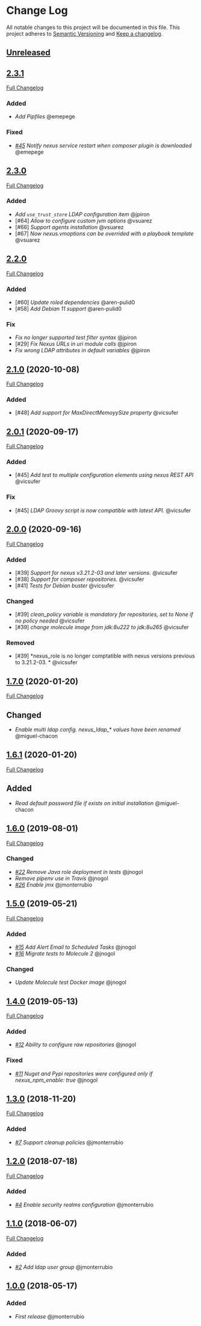 # Change Log

All notable changes to this project will be documented in this file.
This project adheres to [Semantic Versioning](http://semver.org/) and [Keep a changelog](https://github.com/olivierlacan/keep-a-changelog).

## [Unreleased](https://github.com/idealista/nexus-role/tree/develop)
## [2.3.1](https://github.com/idealista/nexus-role/tree/2.3.1)
[Full Changelog](https://github.com/idealista/nexus-role/compare/2.3.0...2.3.1)
### Added
- *Add Pipfiles* @emepege
### Fixed
- *[#45](https://github.com/idealista/nexus-role/issues/70) Notify nexus service restart when composer plugin is downloaded* @emepege
## [2.3.0](https://github.com/idealista/nexus-role/tree/2.3.0)
[Full Changelog](https://github.com/idealista/nexus-role/compare/2.2.0...2.3.0)
### Added
- *Add `use_trust_store` LDAP configuration item* @jpiron
- [#64] *Allow to configure custom jvm options* @vsuarez
- [#66] *Support agents installation* @vsuarez
- [#67] *Now nexus.vmoptions can be overrided with a playbook template* @vsuarez
## [2.2.0](https://github.com/idealista/nexus-role/tree/2.2.0)
[Full Changelog](https://github.com/idealista/nexus-role/compare/2.1.0...2.2.0)
### Added
- [#60] *Update roled dependencies* @aren-pulid0
- [#58] *Add Debian 11 support* @aren-pulid0
### Fix
- *Fix no longer supported test filter syntax* @jpiron
- [#29] *Fix Nexus URLs in uri module calls* @jpiron
- *Fix wrong LDAP attributes in default variables* @jpiron

## [2.1.0](https://github.com/idealista/nexus-role/tree/2.1.0) (2020-10-08)
[Full Changelog](https://github.com/idealista/nexus-role/compare/2.0.1...2.1.0)
### Added
- [#48] *Add support for MaxDirectMemoyySize property* @vicsufer

## [2.0.1](https://github.com/idealista/nexus-role/tree/2.0.1) (2020-09-17)
[Full Changelog](https://github.com/idealista/nexus-role/compare/2.0.0...2.0.1)
### Added
- [#45] *Add test to multiple configuration elements using nexus REST API* @vicsufer
### Fix
- [#45] *LDAP Groovy script is now compatible with latest API.* @vicsufer

## [2.0.0](https://github.com/idealista/nexus-role/tree/2.0.0) (2020-09-16)
[Full Changelog](https://github.com/idealista/nexus-role/compare/1.7.0...2.0.0)
### Added
- [#39] *Support for nexus v3.21.2-03 and later versions.* @vicsufer
- [#38] *Support for composer repositories.* @vicsufer
- [#41] *Tests for Debian buster* @vicsufer
### Changed
- [#39] *clean_policy variable is mandatory for repositories, set to None if no policy needed* @vicsufer
- [#39] *change molecule image from jdk:8u222 to jdk:8u265* @vicsufer
### Removed
- [#39] *nexus_role is no longer comptatible with nexus versions previous to 3.21.2-03. * @vicsufer
## [1.7.0](https://github.com/idealista/nexus-role/tree/1.7.0) (2020-01-20)
[Full Changelog](https://github.com/idealista/nexus-role/compare/1.6.1...1.7.0)
## Changed
- *Enable multi ldap config. nexus_ldap_\* values have been renamed* @miguel-chacon
## [1.6.1](https://github.com/idealista/nexus-role/tree/1.6.1) (2020-01-20)
[Full Changelog](https://github.com/idealista/nexus-role/compare/1.6.0...1.6.1)
## Added
- *Read default password file if exists on initial installation* @miguel-chacon
## [1.6.0](https://github.com/idealista/nexus-role/tree/1.6.0) (2019-08-01)
[Full Changelog](https://github.com/idealista/nexus-role/compare/1.5.0...1.6.0)
### Changed
- *[#22](https://github.com/idealista/nexus-role/issues/22) Remove Java role deployment in tests* @jnogol
- *Remove pipenv use in Travis* @jnogol
- *[#26](https://github.com/idealista/nexus-role/issues/26) Enable jmx* @jmonterrubio

## [1.5.0](https://github.com/idealista/nexus-role/tree/1.5.0) (2019-05-21)
[Full Changelog](https://github.com/idealista/nexus-role/compare/1.4.0...1.5.0)
### Added
- *[#15](https://github.com/idealista/nexus-role/issues/15) Add Alert Email to Scheduled Tasks* @jnogol
- *[#16](https://github.com/idealista/nexus-role/issues/16) Migrate tests to Molecule 2* @jnogol

### Changed
- *Update Molecule test Docker image* @jnogol

## [1.4.0](https://github.com/idealista/nexus-role/tree/1.4.0) (2019-05-13)
[Full Changelog](https://github.com/idealista/nexus-role/compare/1.3.0...1.4.0)
### Added
- *[#12](https://github.com/idealista/nexus-role/issues/12) Ability to configure raw repositories* @jnogol

### Fixed
- *[#11](https://github.com/idealista/nexus-role/issues/11) Nuget and Pypi repositories were configured only if nexus_npm_enable: true* @jnogol

## [1.3.0](https://github.com/idealista/nexus-role/tree/1.3.0) (2018-11-20)
[Full Changelog](https://github.com/idealista/nexus-role/compare/1.2.0...1.3.0)
### Added
- *[#7](https://github.com/idealista/nexus-role/issues/7) Support cleanup policies* @jmonterrubio

## [1.2.0](https://github.com/idealista/nexus-role/tree/1.2.0) (2018-07-18)
[Full Changelog](https://github.com/idealista/nexus-role/compare/1.1.0...1.2.0)
### Added
- *[#4](https://github.com/idealista/nexus-role/issues/4) Enable security realms configuration* @jmonterrubio

## [1.1.0](https://github.com/idealista/nexus-role/tree/1.1.0) (2018-06-07)
[Full Changelog](https://github.com/idealista/nexus-role/compare/1.0.0...1.1.0)
### Added
- *[#2](https://github.com/idealista/nexus-role/issues/2) Add ldap user group* @jmonterrubio

## [1.0.0](https://github.com/idealista/nexus-role/tree/1.0.0) (2018-05-17)
### Added
- *First release* @jmonterrubio
